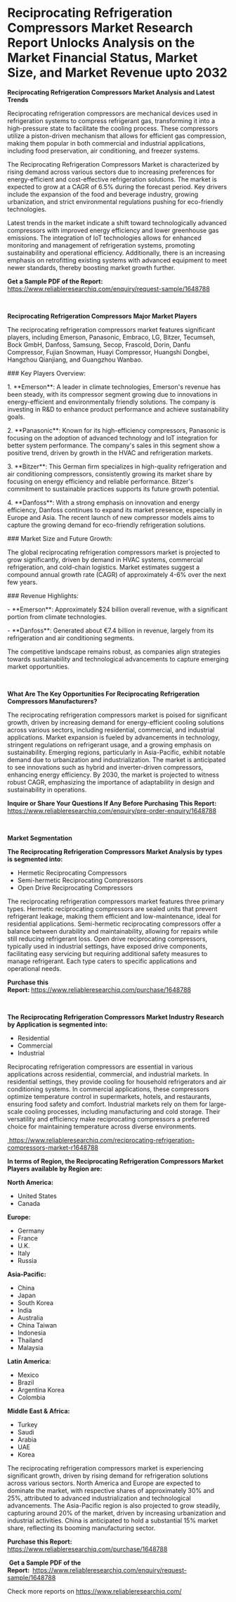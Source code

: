 <p><h1>Reciprocating Refrigeration Compressors Market Research Report Unlocks Analysis on the Market Financial Status, Market Size, and Market Revenue upto 2032</h1></p><p><strong>Reciprocating Refrigeration Compressors Market Analysis and Latest Trends</strong></p>
<p><p>Reciprocating refrigeration compressors are mechanical devices used in refrigeration systems to compress refrigerant gas, transforming it into a high-pressure state to facilitate the cooling process. These compressors utilize a piston-driven mechanism that allows for efficient gas compression, making them popular in both commercial and industrial applications, including food preservation, air conditioning, and freezer systems. </p><p>The Reciprocating Refrigeration Compressors Market is characterized by rising demand across various sectors due to increasing preferences for energy-efficient and cost-effective refrigeration solutions. The market is expected to grow at a CAGR of 6.5% during the forecast period. Key drivers include the expansion of the food and beverage industry, growing urbanization, and strict environmental regulations pushing for eco-friendly technologies. </p><p>Latest trends in the market indicate a shift toward technologically advanced compressors with improved energy efficiency and lower greenhouse gas emissions. The integration of IoT technologies allows for enhanced monitoring and management of refrigeration systems, promoting sustainability and operational efficiency. Additionally, there is an increasing emphasis on retrofitting existing systems with advanced equipment to meet newer standards, thereby boosting market growth further.</p></p>
<p><strong>Get a Sample PDF of the Report:&nbsp;</strong> <a href="https://www.reliableresearchiq.com/enquiry/request-sample/1648788?utm_campaign=2284&utm_medium=2&utm_source=Github&utm_content=ia&utm_term=09042025&utm_id=reciprocating-refrigeration-compressors">https://www.reliableresearchiq.com/enquiry/request-sample/1648788</a></p>
<p>&nbsp;</p>
<p><strong>Reciprocating Refrigeration Compressors Major Market Players</strong></p>
<p><p>The reciprocating refrigeration compressors market features significant players, including Emerson, Panasonic, Embraco, LG, Bitzer, Tecumseh, Bock GmbH, Danfoss, Samsung, Secop, Frascold, Dorin, Danfu Compressor, Fujian Snowman, Huayi Compressor, Huangshi Dongbei, Hangzhou Qianjiang, and Guangzhou Wanbao. </p><p>### Key Players Overview:</p><p>1. **Emerson**: A leader in climate technologies, Emerson's revenue has been steady, with its compressor segment growing due to innovations in energy-efficient and environmentally friendly solutions. The company is investing in R&D to enhance product performance and achieve sustainability goals.</p><p>2. **Panasonic**: Known for its high-efficiency compressors, Panasonic is focusing on the adoption of advanced technology and IoT integration for better system performance. The company's sales in this segment show a positive trend, driven by growth in the HVAC and refrigeration markets.</p><p>3. **Bitzer**: This German firm specializes in high-quality refrigeration and air conditioning compressors, consistently growing its market share by focusing on energy efficiency and reliable performance. Bitzer's commitment to sustainable practices supports its future growth potential.</p><p>4. **Danfoss**: With a strong emphasis on innovation and energy efficiency, Danfoss continues to expand its market presence, especially in Europe and Asia. The recent launch of new compressor models aims to capture the growing demand for eco-friendly refrigeration solutions.</p><p>### Market Size and Future Growth:</p><p>The global reciprocating refrigeration compressors market is projected to grow significantly, driven by demand in HVAC systems, commercial refrigeration, and cold-chain logistics. Market estimates suggest a compound annual growth rate (CAGR) of approximately 4-6% over the next few years. </p><p>### Revenue Highlights:</p><p>- **Emerson**: Approximately $24 billion overall revenue, with a significant portion from climate technologies.</p><p>- **Danfoss**: Generated about €7.4 billion in revenue, largely from its refrigeration and air conditioning segments.</p><p>  </p><p>The competitive landscape remains robust, as companies align strategies towards sustainability and technological advancements to capture emerging market opportunities.</p></p>
<p>&nbsp;</p>
<p><strong>What Are The Key Opportunities For Reciprocating Refrigeration Compressors Manufacturers?</strong></p>
<p><p>The reciprocating refrigeration compressors market is poised for significant growth, driven by increasing demand for energy-efficient cooling solutions across various sectors, including residential, commercial, and industrial applications. Market expansion is fueled by advancements in technology, stringent regulations on refrigerant usage, and a growing emphasis on sustainability. Emerging regions, particularly in Asia-Pacific, exhibit notable demand due to urbanization and industrialization. The market is anticipated to see innovations such as hybrid and inverter-driven compressors, enhancing energy efficiency. By 2030, the market is projected to witness robust CAGR, emphasizing the importance of adaptability in design and sustainability in operations.</p></p>
<p><strong>Inquire or Share Your Questions If Any Before Purchasing This Report:</strong> <a href="https://www.reliableresearchiq.com/enquiry/pre-order-enquiry/1648788?utm_campaign=2284&utm_medium=2&utm_source=Github&utm_content=ia&utm_term=09042025&utm_id=reciprocating-refrigeration-compressors">https://www.reliableresearchiq.com/enquiry/pre-order-enquiry/1648788</a></p>
<p>&nbsp;</p>
<p><strong>Market Segmentation</strong></p>
<p><strong>The Reciprocating Refrigeration Compressors Market Analysis by types is segmented into:</strong></p>
<p><ul><li>Hermetic Reciprocating Compressors</li><li>Semi-hermetic Reciprocating Compressors</li><li>Open Drive Reciprocating Compressors</li></ul></p>
<p><p>The reciprocating refrigeration compressors market features three primary types. Hermetic reciprocating compressors are sealed units that prevent refrigerant leakage, making them efficient and low-maintenance, ideal for residential applications. Semi-hermetic reciprocating compressors offer a balance between durability and maintainability, allowing for repairs while still reducing refrigerant loss. Open drive reciprocating compressors, typically used in industrial settings, have exposed drive components, facilitating easy servicing but requiring additional safety measures to manage refrigerant. Each type caters to specific applications and operational needs.</p></p>
<p><strong>Purchase this Report:&nbsp;</strong><a href="https://www.reliableresearchiq.com/purchase/1648788?utm_campaign=2284&utm_medium=2&utm_source=Github&utm_content=ia&utm_term=09042025&utm_id=reciprocating-refrigeration-compressors">https://www.reliableresearchiq.com/purchase/1648788</a></p>
<p>&nbsp;</p>
<p><strong>The Reciprocating Refrigeration Compressors Market Industry Research by Application is segmented into:</strong></p>
<p><ul><li>Residential</li><li>Commercial</li><li>Industrial</li></ul></p>
<p><p>Reciprocating refrigeration compressors are essential in various applications across residential, commercial, and industrial markets. In residential settings, they provide cooling for household refrigerators and air conditioning systems. In commercial applications, these compressors optimize temperature control in supermarkets, hotels, and restaurants, ensuring food safety and comfort. Industrial markets rely on them for large-scale cooling processes, including manufacturing and cold storage. Their versatility and efficiency make reciprocating compressors a preferred choice for maintaining temperature across diverse environments.</p></p>
<p><a href="https://www.reliableresearchiq.com/reciprocating-refrigeration-compressors-market-r1648788?utm_campaign=2284&utm_medium=2&utm_source=Github&utm_content=ia&utm_term=09042025&utm_id=reciprocating-refrigeration-compressors">&nbsp;https://www.reliableresearchiq.com/reciprocating-refrigeration-compressors-market-r1648788</a></p>
<p><strong>In terms of Region, the Reciprocating Refrigeration Compressors Market Players available by Region are:</strong></p>
<p>
    <p> <strong> North America: </strong>
        <ul>
            <li>United States</li>
            <li>Canada</li>
        </ul>
        </p> 
    <p> <strong> Europe: </strong>
        <ul>
            <li>Germany</li>
            <li>France</li>
            <li>U.K.</li>
            <li>Italy</li>
            <li>Russia</li>
        </ul>
        </p> 
    <p> <strong> Asia-Pacific: </strong>
        <ul>
            <li>China</li>
            <li>Japan</li>
            <li>South Korea</li>
            <li>India</li>
            <li>Australia</li>
            <li>China Taiwan</li>
            <li>Indonesia</li>
            <li>Thailand</li>
            <li>Malaysia</li>
        </ul>
        </p> 
    <p> <strong> Latin America: </strong>
        <ul>
            <li>Mexico</li>
            <li>Brazil</li>
            <li>Argentina Korea</li>
            <li>Colombia</li>
        </ul>
        </p> 
    <p> <strong> Middle East & Africa: </strong>
        <ul>
            <li>Turkey</li>
            <li>Saudi</li>
            <li>Arabia</li>
            <li>UAE</li>
            <li>Korea</li>
        </ul>
    </p>
    </p>
<p><p>The reciprocating refrigeration compressors market is experiencing significant growth, driven by rising demand for refrigeration solutions across various sectors. North America and Europe are expected to dominate the market, with respective shares of approximately 30% and 25%, attributed to advanced industrialization and technological advancements. The Asia-Pacific region is also projected to grow steadily, capturing around 20% of the market, driven by increasing urbanization and industrial activities. China is anticipated to hold a substantial 15% market share, reflecting its booming manufacturing sector.</p></p>
<p><strong>Purchase this Report: </strong><a href="https://www.reliableresearchiq.com/purchase/1648788?utm_campaign=2284&utm_medium=2&utm_source=Github&utm_content=ia&utm_term=09042025&utm_id=reciprocating-refrigeration-compressors">https://www.reliableresearchiq.com/purchase/1648788</a></p>
<p>&nbsp;<strong>Get a Sample PDF of the Report:&nbsp;&nbsp;</strong><a href="https://www.reliableresearchiq.com/enquiry/request-sample/1648788?utm_campaign=2284&utm_medium=2&utm_source=Github&utm_content=ia&utm_term=09042025&utm_id=reciprocating-refrigeration-compressors">https://www.reliableresearchiq.com/enquiry/request-sample/1648788</a></p>
<p><strong></strong></p>
<p>Check more reports on <a href="https://www.reliableresearchiq.com/?utm_campaign=2284&utm_medium=2&utm_source=Github&utm_content=ia&utm_term=09042025&utm_id=reciprocating-refrigeration-compressors">https://www.reliableresearchiq.com/</a></p>
